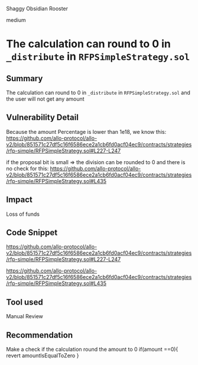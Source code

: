 Shaggy Obsidian Rooster

medium

# The calculation can round to 0 in `_distribute` in `RFPSimpleStrategy.sol`
## Summary
The calculation can round to 0 in `_distribute` in `RFPSimpleStrategy.sol` and the user will not get any amount
## Vulnerability Detail
Because the amount Percentage is lower than 1e18, we know this: https://github.com/allo-protocol/allo-v2/blob/851571c27df5c16f6586ece2a1cb6fd0acf04ec9/contracts/strategies/rfp-simple/RFPSimpleStrategy.sol#L227-L247

if the proposal bit is small => the division can be rounded to 0 and there is no check for this: https://github.com/allo-protocol/allo-v2/blob/851571c27df5c16f6586ece2a1cb6fd0acf04ec9/contracts/strategies/rfp-simple/RFPSimpleStrategy.sol#L435
## Impact
Loss of funds
## Code Snippet
https://github.com/allo-protocol/allo-v2/blob/851571c27df5c16f6586ece2a1cb6fd0acf04ec9/contracts/strategies/rfp-simple/RFPSimpleStrategy.sol#L227-L247

https://github.com/allo-protocol/allo-v2/blob/851571c27df5c16f6586ece2a1cb6fd0acf04ec9/contracts/strategies/rfp-simple/RFPSimpleStrategy.sol#L435

## Tool used

Manual Review

## Recommendation
Make a check if the calculation round the amount to 0
if(amount ==0){
revert amountIsEqualToZero
}